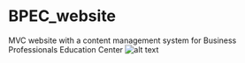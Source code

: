 # BPEC_website
MVC website with a content management system for Business Professionals Education Center
![alt text](https://repository-images.githubusercontent.com/186582933/56f7ff80-7652-11e9-9442-d205b3e8620c)
